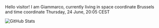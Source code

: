 Hello visitor! I am Giammarco, currently living in space coordinate Brussels and time coordinate Thursday, 24 June, 20:05 CEST

![GitHub Stats](https://github-readme-stats.vercel.app/api?username=grcasanova)
